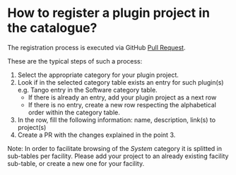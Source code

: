 # How to register a plugin project in the catalogue?

The registration process is executed via GitHub [Pull Request](https://help.github.com/articles/creating-a-pull-request/).

These are the typical steps of such a process:

1. Select the appropriate category for your plugin project.
2. Look if in the selected category table exists an entry for such 
plugin(s) e.g. Tango entry in the Software category table.
    * If there is already an entry, add your plugin project as a next row
    * If there is no entry, create a new row respecting the alphabetical order 
    within the category table.
3. In the row, fill the following information: name, description, link(s) to 
project(s)
4. Create a PR with the changes explained in the point 3.

Note: In order to facilitate browsing of the _System_ category it is splitted in sub-tables per facility.
Please add your project to an already existing facility sub-table, or create a new one for your facility.
